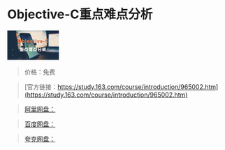 # Objective-C重点难点分析

![img](../../../assets/study163/free/868913253206093715.jpg)

> 价格：免费

> [官方链接：https://study.163.com/course/introduction/965002.htm](https://study.163.com/course/introduction/965002.htm)

> [阿里网盘：]()

> [百度网盘：]()

> [夸克网盘：]()
